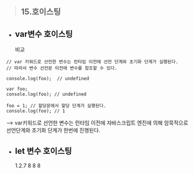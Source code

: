 > ## 15.호이스팅

- ## var변수 호이스팅
  비교

```
// var 키워드로 선언한 변수는 런타임 이전에 선언 단계와 초기화 단계가 실행된다.
// 따라서 변수 선언문 이전에 변수를 참조할 수 있다.

console.log(foo);  // undefined

var foo;
console.log(foo); // undefined

foo = 1; // 할당문에서 할당 단계가 실행된다.
console.log(foo); // 1
```

--> var키워드로 선언한 변수는 런타임 이전에 자바스크립트 엔진에 의해 암묵적으로 선언단계와 초기화 단계가 한번에 진행된다.

- ## let 변수 호이스팅
  1.2.7
  8
  8
  8
